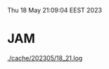 Thu 18 May 21:09:04 EEST 2023
# JAM
<a href='./cache/202305/18_21.log'>./cache/202305/18_21.log</a>
